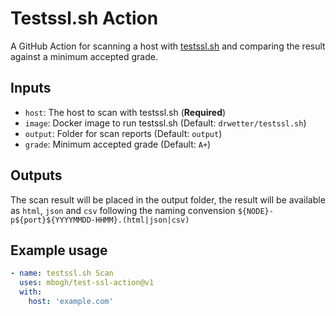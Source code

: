 # Testssl.sh Action

A GitHub Action for scanning a host with [testssl.sh](https://testssl.sh) and comparing the result against a minimum accepted grade.

## Inputs

- `host`: The host to scan with testssl.sh (**Required**)
- `image`: Docker image to run testssl.sh (Default: `drwetter/testssl.sh`)
- `output`: Folder for scan reports (Default: `output`)
- `grade`: Minimum accepted grade (Default: `A+`)

## Outputs

The scan result will be placed in the output folder, the result will be available as `html`, `json` and `csv` following the naming convension `${NODE}-p${port}${YYYYMMDD-HHMM}.(html|json|csv)`

## Example usage

```yml
- name: testssl.sh Scan
  uses: mbogh/test-ssl-action@v1
  with:
    host: 'example.com'
```